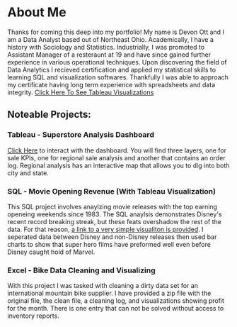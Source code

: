 # About Me
Thanks for coming this deep into my portfolio! My name is Devon Ott and I am a Data Analyst based out of Northeast Ohio.
Academically, I have a history with Sociology and Statistics. Industrially, I was promoted to Assistant Manager of a resteraunt at 19 and have since gained further experience in various operational techniques.
Upon discovering the field of Data Analytics I recieved certification and applied my statistical skills to learning SQL and visualization softwares. Thankfully I was able to approach my certificate
having long term experience with spreadsheets and data integrity.
[Click Here To See Tableau Visualizations](https://public.tableau.com/app/profile/devon.ott/vizzes)


## Noteable Projects:

### Tableau - Superstore Analysis Dashboard
  [Click Here](https://public.tableau.com/app/profile/devon.ott/viz/SuperstoreAnalysis_17085484350980/KPIs) to interact with the dashboard. You will find three layers, one for sale KPIs, one for regional sale analysis and another that contains an order log. Regional analysis has an interactive map that allows you to dig into both city and state.

### SQL - Movie Opening Revenue (With Tableau Visualization)
  This SQL project involves anaylzing movie releases with the top earning openeing weekends since 1983. The SQL anaylsis demonstrates Disney's recent record breaking streak,
  but these feats overshadow the rest of the data. For that reason, [a link to a very simple visualiton is provided](https://public.tableau.com/app/profile/devon.ott/viz/HighestMovieOpeningsDisneyvs_Non-Disney/HighestMovieOpenings). I seperated data between Disney and non-Disney releases then used bar charts to show that super hero films have preformed well even before Disney caught hold of Marvel.

  ### Excel - Bike Data Cleaning and Visualizing
  With this project I was tasked with cleaning a dirty data set for an international mountain bike supplier. I have provided a zip file with the original file, the clean file, a cleaning log, and visualizations showing profit for the month. There is one entry that can not be solved without access to inventory reports. 
